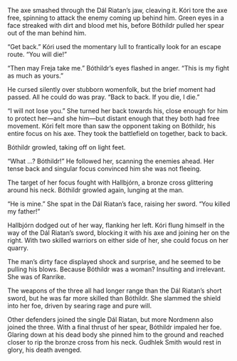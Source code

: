 The axe smashed through the Dál Riatan’s jaw, cleaving it. Kóri tore the axe free, spinning to attack the enemy coming up behind him. Green eyes in a face streaked with dirt and blood met his, before Bóthildr pulled her spear out of the man behind him.

“Get back.” Kóri used the momentary lull to frantically look for an escape route. “You will die!”

“Then may Freja take me.” Bóthildr’s eyes flashed in anger. “This is my fight as much as yours.”

He cursed silently over stubborn womenfolk, but the brief moment had passed. All he could do was pray. “Back to back. If you die, I die.”

“I will not lose you.” She turned her back towards his, close enough for him to protect her—and she him—but distant enough that they both had free movement. Kóri felt more than saw the opponent taking on Bóthildr, his entire focus on his axe. They took the battlefield on together, back to back.

Bóthildr growled, taking off on light feet.

“What …? Bóthildr!” He followed her, scanning the enemies ahead. Her tense back and singular focus convinced him she was not fleeing.

The target of her focus fought with Hallbjórn, a bronze cross glittering around his neck. Bóthildr growled again, lunging at the man.

“He is mine.” She spat in the Dál Riatan’s face, raising her sword. “You killed my father!”

Hallbjórn dodged out of her way, flanking her left. Kóri flung himself in the way of the Dál Riatan’s sword, blocking it with his axe and joining her on the right. With two skilled warriors on either side of her, she could focus on her quarry.

The man’s dirty face displayed shock and surprise, and he seemed to be pulling his blows. Because Bóthildr was a woman? Insulting and irrelevant. She was of Ranrike.

The weapons of the three all had longer range than the Dál Riatan’s short sword, but he was far more skilled than Bóthildr. She slammed the shield into her foe, driven by searing rage and pure will.

Other defenders joined the single Dál Riatan, but more Nordmenn also joined the three. With a final thrust of her spear, Bóthildr impaled her foe. Glaring down at his dead body she pinned him to the ground and reached closer to rip the bronze cross from his neck. Gudhlek Smith would rest in glory, his death avenged.

